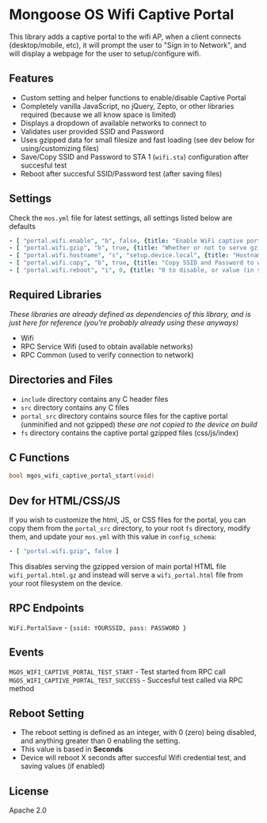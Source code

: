# Mongoose OS Wifi Captive Portal

This library adds a captive portal to the wifi AP, when a client connects (desktop/mobile, etc), it will prompt the user to "Sign in to Network", and will display a webpage for the user to setup/configure wifi.

## Features
- Custom setting and helper functions to enable/disable Captive Portal
- Completely vanilla JavaScript, no jQuery, Zepto, or other libraries required (because we all know space is limited)
- Displays a dropdown of available networks to connect to
- Validates user provided SSID and Password
- Uses gzipped data for small filesize and fast loading (see dev below for using/customizing files)
- Save/Copy SSID and Password to STA 1 (`wifi.sta`) configuration after succesful test
- Reboot after succesful SSID/Password test (after saving files)

## Settings
Check the `mos.yml` file for latest settings, all settings listed below are defaults

```yaml
- [ "portal.wifi.enable", "b", false, {title: "Enable WiFi captive portal on device boot"}]
- [ "portal.wifi.gzip", "b", true, {title: "Whether or not to serve gzip HTML file (set to false to serve standard HTML for dev)"}]
- [ "portal.wifi.hostname", "s", "setup.device.local", {title: "Hostname to use for captive portal redirect"}]
- [ "portal.wifi.copy", "b", true, {title: "Copy SSID and Password to wifi.sta after succesful test"}]
- [ "portal.wifi.reboot", "i", 0, {title: "0 to disable, or value (in seconds) to wait and then reboot device, after successful test (and copy/save values)"}]
```

## Required Libraries
*These libraries are already defined as dependencies of this library, and is just here for reference (you're probably already using these anyways)*
- Wifi
- RPC Service Wifi (used to obtain available networks)
- RPC Common (used to verify connection to network)

## Directories and Files

- `include` directory contains any C header files
- `src` directory contains any C files
- `portal_src` directory contains source files for the captive portal (unminified and not gzipped) *these are not copied to the device on build*
- `fs` directory contains the captive portal gzipped files (css/js/index)

## C Functions
```C
bool mgos_wifi_captive_portal_start(void)
```

## Dev for HTML/CSS/JS
If you wish to customize the html, JS, or CSS files for the portal, you can copy them from the `portal_src` directory, to your root `fs` directory, modify them, and update your `mos.yml` with this value in `config_schema`:

```yaml
- [ "portal.wifi.gzip", false ]
```

This disables serving the gzipped version of main portal HTML file `wifi_portal.html.gz` and instead will serve a `wifi_portal.html` file from your root filesystem on the device.

## RPC Endpoints

`WiFi.PortalSave` - `{ssid: YOURSSID, pass: PASSWORD }`

## Events
`MGOS_WIFI_CAPTIVE_PORTAL_TEST_START` - Test started from RPC call
`MGOS_WIFI_CAPTIVE_PORTAL_TEST_SUCCESS` - Succesful test called via RPC method

## Reboot Setting
- The reboot setting is defined as an integer, with 0 (zero) being disabled, and anything greater than 0 enabling the setting.  
- This value is based in **Seconds**
- Device will reboot X seconds after succesful Wifi credential test, and saving values (if enabled)

## License
Apache 2.0